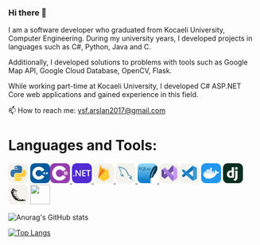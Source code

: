 
<!--
**ysfArslan1/ysfArslan1** is a ✨ _special_ ✨ repository because its `README.md` (this file) appears on your GitHub profile.

Here are some ideas to get you started:

- 🔭 I’m currently working on ...
- 🌱 I’m currently learning ...
- 👯 I’m looking to collaborate on ...
- 🤔 I’m looking for help with ...
- 💬 Ask me about ...
- 📫 How to reach me: ...
- 😄 Pronouns: ...
- ⚡ Fun fact: ...
-->

### Hi there 👋

I am a software developer who graduated from Kocaeli University, Computer Engineering. During my university years, I developed projects in languages such as C#, Python, Java and C.

Additionally, I developed solutions to problems with tools such as Google Map API, Google Cloud Database, OpenCV, Flask.

While working part-time at Kocaeli University, I developed C# ASP.NET Core web applications and gained experience in this field.

📫 How to reach me: ysf.arslan2017@gmail.com

# Languages and Tools:

<a href="https://www.python.org" target="_blank"><img src="icons/Python-Light.svg" alt="python" width="40" height="40"/></a> 
<a ><img src="icons/CPP.svg" alt="python" width="40" height="40"/></a><a href="https://www.w3schools.com/cs/" target="_blank"><img src="icons/CS.svg" alt="csharp" width="40" height="40"/> </a><a href="https://dotnet.microsoft.com/" target="_blank"> <img src="icons/DotNet.svg" alt="dotnet" width="40" height="40"/> </a> <a href="https://firebase.google.com/" target="_blank"> <img src="icons/Firebase-Light.svg" alt="firebase" width="40" height="40"/> </a><a href="https://www.mysql.com/" target="_blank"> <img src="icons/MySQL-Light.svg" alt="mysql" width="40" height="40"/> </a><a href="https://www.sqlite.org/" target="_blank"> <img src="icons/SQLite.svg" alt="sqlite" width="40" height="40"/> </a><a href="https://visualstudio.microsoft.com" rel="nofollow"><img src="icons/VisualStudio-Light.svg" width="40" height="40" style="max-width: 100%;"></a><a href="https://code.visualstudio.com" rel="nofollow"><img  src="icons/VSCode-Light.svg" alt="visual studio code" height="40" width="40" style="max-width: 100%;"></a>
<a > <img src="icons/Docker.svg"  width="40" height="40"/> </a>
<a > <img src="icons/Django.svg"  width="40" height="40"/> </a>
<a > <img src="icons/Flask-Light.svg"  width="40" height="40"/> </a>
<a > <img src="https://user-images.githubusercontent.com/58952369/180606741-c99caac4-0ee5-4d5f-abd2-249c8effd495.png"  width="40" height="40"/> </a>
      

![Anurag's GitHub stats](https://github-readme-stats.vercel.app/api?username=ysfArslan1&show_icons=true&theme=transparent)

[![Top Langs](https://github-readme-stats.vercel.app/api/top-langs/?username=ysfArslan1&langs_count=8)](https://github.com/ysfArslan1/github-readme-stats)
